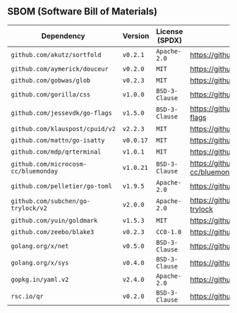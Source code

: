 
## SBOM (Software Bill of Materials)

| Dependency | Version | License (SPDX) | VCS URL |
| ---        | ---     | ---            | ---     |
| `github.com/akutz/sortfold` | `v0.2.1` | `Apache-2.0` | <https://github.com/akutz/sortfold> |
| `github.com/aymerick/douceur` | `v0.2.0` | `MIT` | <https://github.com/aymerick/douceur> |
| `github.com/gobwas/glob` | `v0.2.3` | `MIT` | <https://github.com/gobwas/glob> |
| `github.com/gorilla/css` | `v1.0.0` | `BSD-3-Clause` | <https://github.com/gorilla/css> |
| `github.com/jessevdk/go-flags` | `v1.5.0` | `BSD-3-Clause` | <https://github.com/jessevdk/go-flags> |
| `github.com/klauspost/cpuid/v2` | `v2.2.3` | `MIT` | <https://github.com/klauspost/cpuid> |
| `github.com/mattn/go-isatty` | `v0.0.17` | `MIT` | <https://github.com/mattn/go-isatty> |
| `github.com/mdp/qrterminal` | `v1.0.1` | `MIT` | <https://github.com/mdp/qrterminal> |
| `github.com/microcosm-cc/bluemonday` | `v1.0.21` | `BSD-3-Clause` | <https://github.com/microcosm-cc/bluemonday> |
| `github.com/pelletier/go-toml` | `v1.9.5` | `Apache-2.0` | <https://github.com/pelletier/go-toml> |
| `github.com/subchen/go-trylock/v2` | `v2.0.0` | `Apache-2.0` | <https://github.com/subchen/go-trylock> |
| `github.com/yuin/goldmark` | `v1.5.3` | `MIT` | <https://github.com/yuin/goldmark> |
| `github.com/zeebo/blake3` | `v0.2.3` | `CC0-1.0` | <https://github.com/zeebo/blake3> |
| `golang.org/x/net` | `v0.5.0` | `BSD-3-Clause` | <https://github.com/golang/net> |
| `golang.org/x/sys` | `v0.4.0` | `BSD-3-Clause` | <https://github.com/golang/sys> |
| `gopkg.in/yaml.v2` | `v2.4.0` | `Apache-2.0` | <https://github.com/go-yaml/yaml> |
| `rsc.io/qr` | `v0.2.0` | `BSD-3-Clause` | <https://github.com/rsc/qr> |

